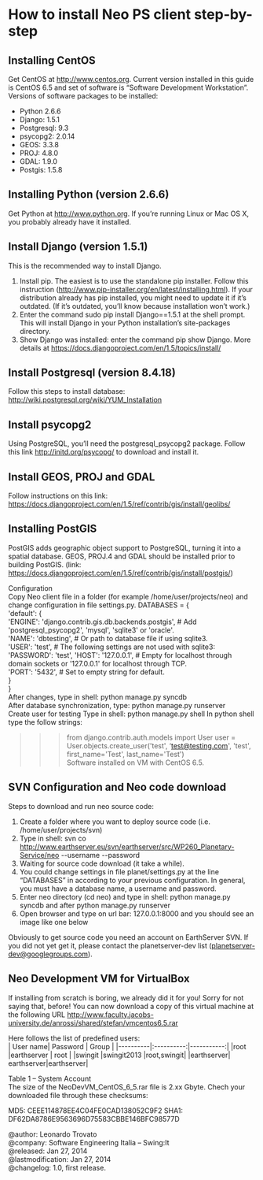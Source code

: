 # How to install Neo PS client step-by-step

## Installing CentOS
Get CentOS at http://www.centos.org.
Current version installed in this guide is CentOS 6.5 and set of software is “Software Development Workstation”.
Versions of software packages to be installed:
* Python 2.6.6
* Django: 1.5.1
* Postgresql: 9.3
* psycopg2: 2.0.14
* GEOS: 3.3.8
* PROJ: 4.8.0
* GDAL: 1.9.0
* Postgis: 1.5.8

## Installing Python (version 2.6.6)
Get Python at http://www.python.org. 
If you’re running Linux or Mac OS X, you probably already have it installed.

## Install Django (version 1.5.1)
This is the recommended way to install Django.
1. Install pip. The easiest is to use the standalone pip installer. Follow this instruction (http://www.pip-installer.org/en/latest/installing.html). If your distribution already has pip installed, you might need to update it if it’s outdated. (If it’s outdated, you’ll know because installation won’t work.)
2. Enter the command sudo pip install Django==1.5.1 at the shell prompt. This will install Django in your Python installation’s site-packages directory.
3. Show Django was installed: enter the command pip show Django.
More details at https://docs.djangoproject.com/en/1.5/topics/install/

## Install Postgresql (version 8.4.18)
Follow this steps to install database: http://wiki.postgresql.org/wiki/YUM_Installation

## Install psycopg2
Using PostgreSQL, you’ll need the postgresql_psycopg2 package. Follow this link http://initd.org/psycopg/ to download and install it.

## Install GEOS, PROJ and GDAL
Follow instructions on this link: https://docs.djangoproject.com/en/1.5/ref/contrib/gis/install/geolibs/

## Installing PostGIS
PostGIS adds geographic object support to PostgreSQL, turning it into a spatial database. GEOS, PROJ.4 and GDAL should be installed prior to building PostGIS. (link: https://docs.djangoproject.com/en/1.5/ref/contrib/gis/install/postgis/)

Configuration	
Copy Neo client file in a folder (for example /home/user/projects/neo) and change configuration in file settings.py. 
DATABASES = {	
    'default': {	
	'ENGINE': 'django.contrib.gis.db.backends.postgis', # Add 'postgresql_psycopg2', 'mysql', 'sqlite3' or 'oracle'.	
        'NAME': 'dbtesting',                      # Or path to database file if using sqlite3.	
        'USER': 'test',      # The following settings are not used with sqlite3:	
 	'PASSWORD': 'test',	
        'HOST': '127.0.0.1',  # Empty for localhost through domain sockets or '127.0.0.1' for localhost through TCP.	
        'PORT': '5432', # Set to empty string for default.	
    }	
}	
After changes, type in shell: python manage.py syncdb	
After database synchronization, type: python manage.py runserver	
Create user for testing	
Type in shell: python manage.py shell
In python shell type the follow strings:	
>>> from django.contrib.auth.models import User	
>>> user = User.objects.create_user('test', ‘test@testing.com', 'test', first_name='Test', last_name='Test')	
Software installed on VM with CentOS 6.5.	

## SVN Configuration and Neo code download
Steps to download and run neo source code: 

1. Create a folder where you want to deploy source code (i.e. /home/user/projects/svn)
2. Type in shell: svn co http://www.earthserver.eu/svn/earthserver/src/WP260_Planetary-Service/neo --username <username> --password <password>
3. Waiting for source code download (it take a while).
4. You could change settings in file planet/settings.py at the line “DATABASES” in according to your previous configuration. In general, you must have a database name, a username and password.
5. Enter neo directory (cd neo) and type in shell: python manage.py syncdb and after python manage.py runserver
6. Open browser and type on url bar: 127.0.0.1:8000 and you should see an image like one below

Obviously to get source code you need an account on EarthServer SVN. If you did not yet get it, please contact the planetserver-dev list (planetserver-dev@googlegroups.com).

## Neo Development VM for VirtualBox
If installing from scratch is boring, we already did it for you! Sorry for not saying that, before!
You can now download a copy of this virtual machine at the following URL  http://www.faculty.jacobs-university.de/anrossi/shared/stefan/vmcentos6.5.rar	

Here follows the list of predefined users:	
| User name| Password	| Group	     | 
|----------|:----------:|-----------:|
|root 	   |earthserver | root	     |
|swingit   |swingit2013 |root,swingit|
|earthserver| earthserver|earthserver|	


Table 1 – System Account	
The size of the NeoDevVM_CentOS_6_5.rar file is 2.xx Gbyte. Chech your downloaded file through these checksums:

MD5: CEEE114878EE4C04FE0CAD138052C9F2
SHA1: DF62DA8786E9563696D75583CBBE146BFC98577D



@author: Leonardo Trovato  
@company: Software Engineering Italia – Swing:It  
@released: Jan 27, 2014  
@lastmodification: Jan 27, 2014  
@changelog: 1.0, first release.  
